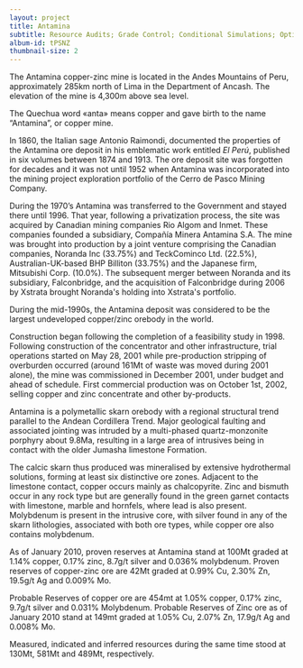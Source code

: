 ```yaml
---
layout: project
title: Antamina
subtitle: Resource Audits; Grade Control; Conditional Simulations; Optimization Studies
album-id: tPSNZ
thumbnail-size: 2
---
```


The Antamina copper-zinc mine is located in the Andes Mountains of Peru,
approximately 285km north of Lima in the Department of Ancash. The
elevation of the mine is 4,300m above sea level.

The Quechua word «anta» means copper and gave birth to the name
“Antamina”, or copper mine.

In 1860, the Italian sage Antonio Raimondi, documented the properties of
the Antamina ore deposit in his emblematic work entitled *El Perú*,
published in six volumes between 1874 and 1913. The ore deposit site was
forgotten for decades and it was not until 1952 when Antamina was
incorporated into the mining project exploration portfolio of the Cerro
de Pasco Mining Company.

During the 1970’s Antamina was transferred to the Government and stayed
there until 1996. That year, following a privatization process, the site
was acquired by Canadian mining companies Rio Algom and Inmet. These
companies founded a subsidiary, Compañía Minera Antamina S.A. The mine
was brought into production by a joint venture comprising the Canadian
companies, Noranda Inc (33.75%) and TeckCominco Ltd. (22.5%),
Australian-UK-based BHP Billiton (33.75%) and the Japanese firm,
Mitsubishi Corp. (10.0%). The subsequent merger between Noranda and its
subsidiary, Falconbridge, and the acquisition of Falconbridge during
2006 by Xstrata brought Noranda's holding into Xstrata's portfolio.

During the mid-1990s, the Antamina deposit was considered to be the
largest undeveloped copper/zinc orebody in the world.

Construction began following the completion of a feasibility study in
1998. Following construction of the concentrator and other
infrastructure, trial operations started on May 28, 2001 while
pre-production stripping of overburden occurred (around 161Mt of waste
was moved during 2001 alone), the mine was commissioned in December
2001, under budget and ahead of schedule. First commercial production
was on October 1st, 2002, selling copper and zinc concentrate and other
by-products.

Antamina is a polymetallic skarn orebody with a regional structural
trend parallel to the Andean Cordillera Trend. Major geological faulting
and associated jointing was intruded by a multi-phased quartz-monzonite
porphyry about 9.8Ma, resulting in a large area of intrusives being in
contact with the older Jumasha limestone Formation.

The calcic skarn thus produced was mineralised by extensive hydrothermal
solutions, forming at least six distinctive ore zones. Adjacent to the
limestone contact, copper occurs mainly as chalcopyrite. Zinc and
bismuth occur in any rock type but are generally found in the green
garnet contacts with limestone, marble and hornfels, where lead is also
present. Molybdenum is present in the intrusive core, with silver found
in any of the skarn lithologies, associated with both ore types, while
copper ore also contains molybdenum.

As of January 2010, proven reserves at Antamina stand at 100Mt graded at
1.14% copper, 0.17% zinc, 8.7g/t silver and 0.036% molybdenum. Proven
reserves of copper-zinc ore are 42Mt graded at 0.99% Cu, 2.30% Zn,
19.5g/t Ag and 0.009% Mo.

Probable Reserves of copper ore are 454mt at 1.05% copper, 0.17% zinc,
9.7g/t silver and 0.031% Molybdenum. Probable Reserves of Zinc ore as of
January 2010 stand at 149mt graded at 1.05% Cu, 2.07% Zn, 17.9g/t Ag and
0.008% Mo.

Measured, indicated and inferred resources during the same time stood at
130Mt, 581Mt and 489Mt, respectively.
